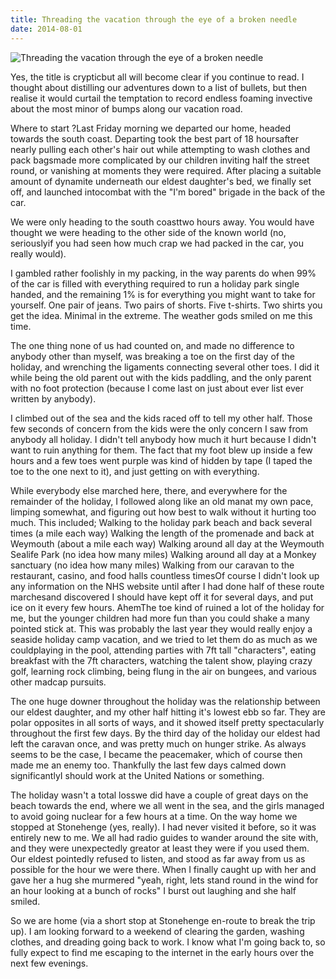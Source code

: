 ```yaml
---
title: Threading the vacation through the eye of a broken needle
date: 2014-08-01
---
```


![Threading the vacation through the eye of a broken needle](https://source.unsplash.com/cckf4TsHAuw/1600x900)

Yes, the title is crypticbut all will become clear if you continue to read. I thought about distilling our adventures down to a list of bullets, but then realise it would curtail the temptation to record endless foaming invective about the most minor of bumps along our vacation road.

Where to start ?Last Friday morning we departed our home, headed towards the south coast. Departing took the best part of 18 hoursafter nearly pulling each other's hair out while attempting to wash clothes and pack bagsmade more complicated by our children inviting half the street round, or vanishing at moments they were required. After placing a suitable amount of dynamite underneath our eldest daughter's bed, we finally set off, and launched intocombat with the "I'm bored" brigade in the back of the car.

We were only heading to the south coasttwo hours away. You would have thought we were heading to the other side of the known world (no, seriouslyif you had seen how much crap we had packed in the car, you really would).

I gambled rather foolishly in my packing, in the way parents do when 99% of the car is filled with everything required to run a holiday park single handed, and the remaining 1% is for everything you might want to take for yourself. One pair of jeans. Two pairs of shorts. Five t-shirts. Two shirts you get the idea. Minimal in the extreme. The weather gods smiled on me this time.

The one thing none of us had counted on, and made no difference to anybody other than myself, was breaking a toe on the first day of the holiday, and wrenching the ligaments connecting several other toes. I did it while being the old parent out with the kids paddling, and the only parent with no foot protection (because I come last on just about ever list ever written by anybody).

I climbed out of the sea and the kids raced off to tell my other half. Those few seconds of concern from the kids were the only concern I saw from anybody all holiday. I didn't tell anybody how much it hurt because I didn't want to ruin anything for them. The fact that my foot blew up inside a few hours and a few toes went purple was kind of hidden by tape (I taped the toe to the one next to it), and just getting on with everything.

While everybody else marched here, there, and everywhere for the remainder of the holiday, I followed along like an old manat my own pace, limping somewhat, and figuring out how best to walk without it hurting too much. This included; Walking to the holiday park beach and back several times (a mile each way) Walking the length of the promenade and back at Weymouth (about a mile each way) Walking around all day at the Weymouth Sealife Park (no idea how many miles) Walking around all day at a Monkey sanctuary (no idea how many miles) Walking from our caravan to the restaurant, casino, and food halls countless timesOf course I didn't look up any information on the NHS website until after I had done half of these route marchesand discovered I should have kept off it for several days, and put ice on it every few hours. AhemThe toe kind of ruined a lot of the holiday for me, but the younger children had more fun than you could shake a many pointed stick at. This was probably the last year they would really enjoy a seaside holiday camp vacation, and we tried to let them do as much as we couldplaying in the pool, attending parties with 7ft tall "characters", eating breakfast with the 7ft characters, watching the talent show, playing crazy golf, learning rock climbing, being flung in the air on bungees, and various other madcap pursuits.

The one huge downer throughout the holiday was the relationship between our eldest daughter, and my other half hitting it's lowest ebb so far. They are polar opposites in all sorts of ways, and it showed itself pretty spectacularly throughout the first few days. By the third day of the holiday our eldest had left the caravan once, and was pretty much on hunger strike. As always seems to be the case, I became the peacemaker, which of course then made me an enemy too. Thankfully the last few days calmed down significantlyI should work at the United Nations or something.

The holiday wasn't a total losswe did have a couple of great days on the beach towards the end, where we all went in the sea, and the girls managed to avoid going nuclear for a few hours at a time. On the way home we stopped at Stonehenge (yes, really). I had never visited it before, so it was entirely new to me. We all had radio guides to wander around the site with, and they were unexpectedly greator at least they were if you used them. Our eldest pointedly refused to listen, and stood as far away from us as possible for the hour we were there. When I finally caught up with her and gave her a hug she murmered "yeah, right, lets stand round in the wind for an hour looking at a bunch of rocks" I burst out laughing and she half smiled.

So we are home (via a short stop at Stonehenge en-route to break the trip up). I am looking forward to a weekend of clearing the garden, washing clothes, and dreading going back to work. I know what I'm going back to, so fully expect to find me escaping to the internet in the early hours over the next few evenings.